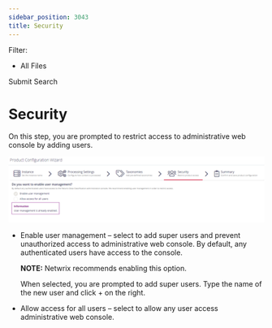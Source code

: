 ```yaml
---
sidebar_position: 3043
title: Security
---
```


Filter: 

* All Files

Submit Search

# Security

On this step, you are prompted to restrict access to administrative web console by adding users.

![](../../../Resources/Images/Deployment/Initial_Config_Users.PNG)

* Enable user management – select to add super users and prevent unauthorized access to administrative web console. By default, any authenticated users have access to the console.

  **NOTE:** Netwrix recommends enabling this option.

  When selected, you are prompted to add super users. Type the name of the new user and click + on the right.
* Allow access for all users – select to allow any user access administrative web console.